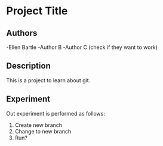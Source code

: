 # Project Title

## Authors

-Ellen Bartle
-Author B
-Author C (check if they want to work)

## Description

This is a project to learn about git. 

## Experiment

Out experiment is performed as follows:

1. Create new branch
2. Change to new branch
3. Run?
